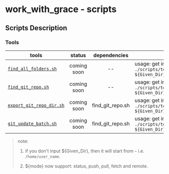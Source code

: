 # work_with_grace - scripts

## Scripts Description

### Tools

| tools | status | dependencies | description |
| ----- | :----: | :----------: | ----------- |
| [`find_all_folders.sh`](tools/find_all_folders.sh) | coming soon | -- | usage: get into git root path and use `./scripts/tools/find_all_folders.sh ${Given_Dir}` |
| [`find_git_repo.sh`](tools/find_git_repo.sh)  | coming soon |  -- | usage: get into git root path and use `./scripts/tools/find_git_repo.sh ${Given_Dir}` |
| [`export_git_repo_dir.sh`](tools/export_git_repo_dir.sh) | coming soon | find_git_repo.sh | usage: get into git root path and use `./scripts/tools/find_git_repo.sh ${Given_Dir}` |
| [`git_update_batch.sh`](tools/git_update_batch.sh) | coming soon | find_git_repo.sh | usage: get into git root path and use `./scripts/tools/find_git_repo.sh ${Given_Dir} ${mode}` |

> note: 
>
> 1. if you don't input ${Given_Dir}, then it will start from `~` i.e. `/home/user_name`.
>
> 2. ${mode} now support: status, push, pull, fetch and remote.

